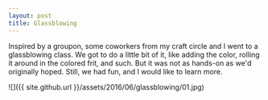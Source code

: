 ```yaml
---
layout: post
title: Glassblowing
---
```

Inspired by a groupon, some coworkers from my craft circle and I went to a
glassblowing class. We got to do a little bit of it, like adding the color,
rolling it around in the colored frit, and such. But it was not as hands-on as
we'd originally hoped. Still, we had fun, and I would like to learn more.

![]({{ site.github.url }}/assets/2016/06/glassblowing/01.jpg)
